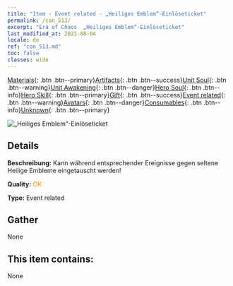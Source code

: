 ```yaml
---
title: "Item - Event related - „Heiliges Emblem“-Einlöseticket"
permalink: /con_513/
excerpt: "Era of Chaos  „Heiliges Emblem“-Einlöseticket"
last_modified_at: 2021-08-04
locale: de
ref: "con_513.md"
toc: false
classes: wide
---
```

 [Materials](/ItemsDE/){: .btn .btn--primary}[Artifacts](/ItemsDE/Artifacts/){: .btn .btn--success}[Unit Soul](/ItemsDE/UnitSoul/){: .btn .btn--warning}[Unit Awakening](/ItemsDE/UnitAwakening/){: .btn .btn--danger}[Hero Soul](/ItemsDE/HeroSoul/){: .btn .btn--info}[Hero Skill](/ItemsDE/HeroSkill/){: .btn .btn--primary}[Gift](/ItemsDE/Gift/){: .btn .btn--success}[Event related](/ItemsDE/Events/){: .btn .btn--warning}[Avatars](/ItemsDE/Avatars/){: .btn .btn--danger}[Consumables](/ItemsDE/Consumables/){: .btn .btn--info}[Unknown](/ItemsDE/Unknown/){: .btn .btn--primary}

 ![„Heiliges Emblem“-Einlöseticket](/images/t/i_10003.png)

## Details
 **Beschreibung:** Kann während entsprechender Ereignisse gegen seltene Heilige Embleme eingetauscht werden!

 **Quality:** <span style="color: #FF8C00">OK</span>

 **Type:** Event related

## Gather

  None

## This item contains:

  None

